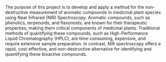 The purpose of this project is to develop and apply a method for the non-destructive measurement of aromatic compounds in medicinal plant species using Near Infrared (NIR) Spectroscopy. Aromatic compounds, such as phenolics, terpenoids, and flavonoids, are known for their therapeutic properties, making them critical components of medicinal plants. Traditional methods of quantifying these compounds, such as High-Performance Liquid Chromatography (HPLC), are time-consuming, expensive, and require extensive sample preparation. In contrast, NIR spectroscopy offers a rapid, cost-effective, and non-destructive alternative for identifying and quantifying these bioactive compounds.
